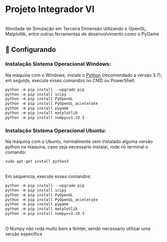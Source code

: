 # Projeto Integrador VI
<br>Atividade de Simulação em Terceira Dimensão utilizando o OpenGL, Matplotlib, entre outras ferramentas de desenvolvimento como o PyGame
<br>
## :hammer: Configurando
### Instalação Sistema Operacional Windows:
Na máquina com o Windows, instale o [Python](https://www.python.org/downloads/) (recomendado a versão 3.7), em seguida, execute esses comandos no CMD ou PowerShell:
```xml
python -m pip install --upgrade pip
python -m pip install scipy
python -m pip install PyOpenGL
python -m pip install PyOpenGL_accelerate
python -m pip install pygame
python -m pip install matplotlib
python -m pip install numpy==1.19.3
```
### Instalação Sistema Operacional Ubuntu:
Na máquina com o Ubuntu, normalmente vem instalado alguma versão python na maquina, caso seja necessario instalar, rode no terminal o comando:
```xml
sudo apt-get install python3
```
<br>Em sequencia, execute esses comandos:
```xml
python -m pip install --upgrade pip
python -m pip install scipy
python -m pip install PyOpenGL
python -m pip install PyOpenGL_accelerate
python -m pip install pygame
python -m pip install matplotlib
python -m pip install numpy==1.19.3
```
<br>O Numpy não roda muito bem a tkinter, sendo necessario utilizar uma versão especifica
